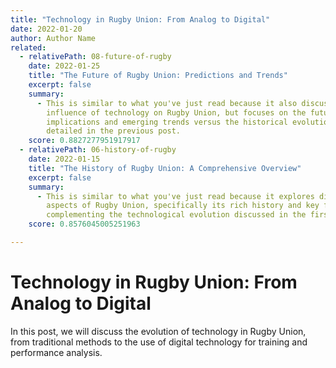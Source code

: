 ```yaml
---
title: "Technology in Rugby Union: From Analog to Digital"
date: 2022-01-20
author: Author Name
related:
  - relativePath: 08-future-of-rugby
    date: 2022-01-25
    title: "The Future of Rugby Union: Predictions and Trends"
    excerpt: false
    summary:
      - This is similar to what you've just read because it also discusses the
        influence of technology on Rugby Union, but focuses on the future
        implications and emerging trends versus the historical evolution
        detailed in the previous post.
    score: 0.8827277951917917
  - relativePath: 06-history-of-rugby
    date: 2022-01-15
    title: "The History of Rugby Union: A Comprehensive Overview"
    excerpt: false
    summary:
      - This is similar to what you've just read because it explores different
        aspects of Rugby Union, specifically its rich history and key figures,
        complementing the technological evolution discussed in the first post.
    score: 0.8576045005251963

---
```


# Technology in Rugby Union: From Analog to Digital

In this post, we will discuss the evolution of technology in Rugby Union, from traditional methods to the use of digital technology for training and performance analysis.